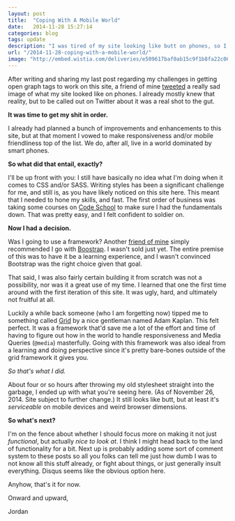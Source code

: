 ```yaml
---
layout: post
title:  "Coping With A Mobile World"
date:   2014-11-28 15:27:14
categories: blog
tags: update
description: "I was tired of my site looking like butt on phones, so I sought to change that."
url: "/2014-11-28-coping-with-a-mobile-world/"
image: "http://embed.wistia.com/deliveries/e509617baf0ab15c9f1b8fa22c0617335c061fdf.bin"
---
```


After writing and sharing my last post regarding my challenges in getting open graph tags to work on this site, a friend of mine [tweeted](https://twitter.com/CurbsideAudio/status/534919119850987520) a really sad image of what my site looked like on phones. I already mostly knew that reality, but to be called out on Twitter about it was a real shot to the gut.

__It was time to get my shit in order.__

I already had planned a bunch of improvements and enhancements to this site, but at that moment I vowed to make responsiveness and/or mobile friendliness top of the list. We do, after all, live in a world dominated by smart phones.

__So what did that entail, exactly?__

I'll be up front with you: I still have basically no idea what I'm doing when it comes to CSS and/or SASS. Writing styles has been a significant challenge for me, and still is, as you have likely noticed on this site here. This meant that I needed to hone my skills, and fast. The first order of business was taking some courses on [Code School](https://www.codeschool.com/) to make sure I had the fundamentals down. That was pretty easy, and I felt confident to soldier on.

__Now I had a decision.__

Was I going to use a framework? Another [friend of mine](https://twitter.com/caseyhen) simply recommended I go with [Boostrap](http://getbootstrap.com/css/). I wasn't sold just yet. The entire premise of this was to have it be a learning experience, and I wasn't convinced Bootstrap was the right choice given that goal.

That said, I was also fairly certain building it from scratch was not a possibility, nor was it a great use of my time. I learned that one the first time around with the first iteration of this site. It was ugly, hard, and ultimately not fruitful at all.

Luckily a while back someone (who I am forgetting now) tipped me to something called [Grid](http://www.adamkaplan.me/grid/) by a nice gentleman named Adam Kaplan. This felt perfect. It was a framework that'd save me a lot of the effort and time of having to figure out how in the world to handle responsiveness and Media Queries (`@media`) masterfully. Going with this framework was also ideal from a learning and doing perspective since it's pretty bare-bones outside of the grid framework it gives you.

_So that's what I did._

About four or so hours after throwing my old stylesheet straight into the garbage, I ended up with what you're seeing here. (As of November 26, 2014. Site subject to further change.) It still looks like butt, but at least it's _serviceable_ on mobile devices and weird browser dimensions.

__So what's next?__

I'm on the fence about whether I should focus more on making it not just _functional_, but actually _nice to look at_. I think I might head back to the land of functionality for a bit. Next up is probably adding some sort of comment system to these posts so all you folks can tell me just how dumb I was to not know all this stuff already, or fight about things, or just generally insult everything. Disqus seems like the obvious option here.

Anyhow, that's it for now.

Onward and upward,

Jordan